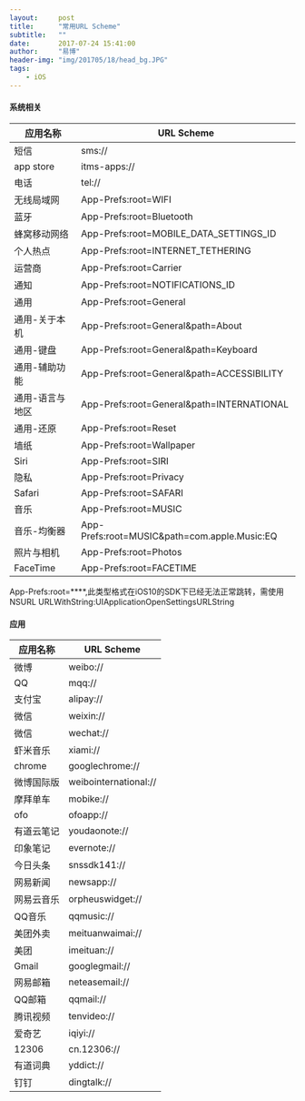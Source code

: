 ```yaml
---
layout:     post
title:      "常用URL Scheme"
subtitle:   ""
date:       2017-07-24 15:41:00
author:     "易博"
header-img: "img/201705/18/head_bg.JPG"
tags:
    - iOS
---
```


#### 系统相关

| 应用名称        | URL Scheme    |
| --------   | --------   |
| 短信        | sms://      |
| app store        | itms-apps://      |
| 电话        | tel://      |
| 无线局域网 | App-Prefs:root=WIFI  |
| 蓝牙 | App-Prefs:root=Bluetooth  |
| 蜂窝移动网络 | App-Prefs:root=MOBILE_DATA_SETTINGS_ID  |
| 个人热点 | App-Prefs:root=INTERNET_TETHERING  |
| 运营商 | App-Prefs:root=Carrier  |
| 通知 | App-Prefs:root=NOTIFICATIONS_ID  |
| 通用 | App-Prefs:root=General  |
| 通用-关于本机 | App-Prefs:root=General&path=About  |
| 通用-键盘 | App-Prefs:root=General&path=Keyboard  |
| 通用-辅助功能 | App-Prefs:root=General&path=ACCESSIBILITY  |
| 通用-语言与地区 | App-Prefs:root=General&path=INTERNATIONAL  |
| 通用-还原 | App-Prefs:root=Reset  |
| 墙纸 | App-Prefs:root=Wallpaper  |
| Siri | App-Prefs:root=SIRI  |
| 隐私 | App-Prefs:root=Privacy  |
| Safari | App-Prefs:root=SAFARI  |
| 音乐 | App-Prefs:root=MUSIC  |
| 音乐-均衡器 | App-Prefs:root=MUSIC&path=com.apple.Music:EQ  |
| 照片与相机 | App-Prefs:root=Photos  |
| FaceTime | App-Prefs:root=FACETIME  |

App-Prefs:root=****,此类型格式在iOS10的SDK下已经无法正常跳转，需使用NSURL URLWithString:UIApplicationOpenSettingsURLString

#### 应用

| 应用名称        | URL Scheme    |
| --------   | --------   |
| 微博        | weibo://      |
| QQ        | mqq://      |
| 支付宝        | alipay://      |
| 微信        | weixin://      |
| 微信        | wechat://      |
| 虾米音乐        | xiami://      |
| chrome        | googlechrome://      |
| 微博国际版        | weibointernational://      |
| 摩拜单车        | mobike://      |
| ofo        | ofoapp://      |
| 有道云笔记        | youdaonote://      |
| 印象笔记        | evernote://      |
| 今日头条        | snssdk141://      |
| 网易新闻        | newsapp://      |
| 网易云音乐        | orpheuswidget://      |
| QQ音乐        | qqmusic://      |
| 美团外卖        | meituanwaimai://      |
| 美团        | imeituan://      |
| Gmail        | googlegmail://      |
| 网易邮箱        | neteasemail://      |
| QQ邮箱        | qqmail://      |
| 腾讯视频        | tenvideo://      |
| 爱奇艺        | iqiyi://      |
| 12306        | cn.12306://      |
| 有道词典        | yddict://      |
| 钉钉        | dingtalk://      |

